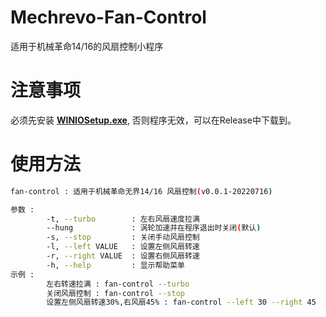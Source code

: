 # Mechrevo-Fan-Control
适用于机械革命14/16的风扇控制小程序

# 注意事项
必须先安装 [**WINIOSetup.exe**](https://github.com/bavelee/Mechrevo-Fan-Control/releases/download/must-files-1/WINIOSetup.exe), 否则程序无效，可以在Release中下载到。

# 使用方法
```bash
fan-control : 适用于机械革命无界14/16 风扇控制(v0.0.1-20220716)

参数 :
        -t, --turbo        : 左右风扇速度拉满
        --hung             : 涡轮加速并在程序退出时关闭(默认)
        -s, --stop         : 关闭手动风扇控制
        -l, --left VALUE   : 设置左侧风扇转速
        -r, --right VALUE  : 设置右侧风扇转速
        -h, --help         : 显示帮助菜单
示例 :
        左右转速拉满 : fan-control --turbo
        关闭风扇控制 : fan-control --stop
        设置左侧风扇转速30%,右风扇45% : fan-control --left 30 --right 45
```
